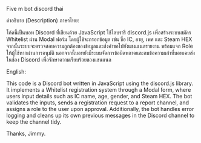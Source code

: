 Five m bot discord thai

คำอธิบาย (Description)
ภาษาไทย:

โค้ดนี้เป็นบอท Discord ที่เขียนด้วย JavaScript ใช้ไลบรารี discord.js เพื่อสร้างระบบสมัคร Whitelist ผ่าน Modal ฟอร์ม โดยผู้ใช้จะกรอกข้อมูล เช่น ชื่อ IC, อายุ, เพศ และ Steam HEX 
จากนั้นระบบจะตรวจสอบความถูกต้องของข้อมูลและส่งคำขอไปยังแชนแนลรายงาน พร้อมแจก Role ให้ผู้ใช้หากผ่านการอนุมัติ 
นอกจากนี้บอทยังมีระบบจัดการข้อผิดพลาดและลบข้อความเก่าที่บอทเคยส่งในช่อง Discord เพื่อรักษาความเรียบร้อยของแชนแนล

English:

This code is a Discord bot written in JavaScript using the discord.js library. It implements a Whitelist registration system through a Modal form, where users input details such as IC name, age, gender, and Steam HEX.
The bot validates the inputs, sends a registration request to a report channel, and assigns a role to the user upon approval.
Additionally, the bot handles error logging and cleans up its own previous messages in the Discord channel to keep the channel tidy.

Thanks, Jimmy.
